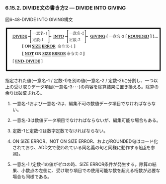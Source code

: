 ### 6.15.2. DIVIDE文の書き方2 ― DIVIDE INTO GIVING

図6-48-DIVIDE INTO GIVING構文

![alt text](Image/6-48-Divide.png)

指定された値(一意名-1 / 定数-1)を別の値(一意名-2 / 定数-2)に分割し、一つ以上の受け取りデータ項目(一意名-3･･･)の内容を除算結果に置き換える。除算の余りは破棄される。

1. 一意名-1および一意名-2は、編集不可の数値データ項目でなければならない。

2. 一意名-3は数値データ項目でなければならないが、編集可能な場合もある。

3. 定数-1と定数-2は数字定数でなければならない。

4. ON SIZE ERROR、NOT ON SIZE ERROR、およびROUNDED句はコード化されており、ADD文で使われている同名義の句と同様に動作する([6.5](6-5-1.md)を参照)。

5. 一意名-1 /定数-1の値がゼロの時、SIZE ERROR条件が発生する。除算の結果、小数点の左側に、受け取り項目での使用可能な数を超える桁数が必要な場合も同様である。
